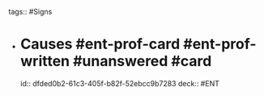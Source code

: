 tags:: #Signs

- # Causes #ent-prof-card #ent-prof-written #unanswered #card
  id:: dfded0b2-61c3-405f-b82f-52ebcc9b7283
  deck:: #ENT